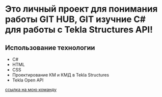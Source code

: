 # Это личный проект для понимания работы GIT HUB, GIT изучние С# для работы с Tekla Structures API!
## Использование технологии

- С#
- HTML
- CSS
- Проектирование КМ и КМД в Tekla Structures
- Tekla Open API

[ссылка на мою команду](https://lenmontage.ru/directions/project-department)
